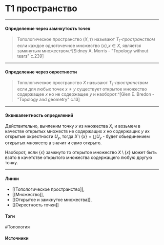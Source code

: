 # T1 пространство
***
#### Определение через замнкутость точек
>Топологическое пространство $(X,\tau)$ называют $T_{1}$-*пространством* если каждое одноточечное множество $\{x\}$,$x\in X$, является замкнутым множеством.^[Sidney A. Morris - "Topology without tears" c.239]

***
#### Определение через окрестности
>Топологическое пространство $X$ называют *$T_{1}$-пространством* если для любых точек $x\ne y$ существует открытое множество содержащее $x$ но не содержащее $y$ и наоборот.^[Glen E. Bredon - "Topology and geometry" c.13]

***
#### Эквивалентность определений
Действительно, вычленим точку $x$ из множества $X$, и возьмем в качестве открытых множеств не содержащих $x$ но содержащих $y$ их открытые окрестности $U_{y}$, тогда $X\setminus\{x\}=\bigcup U_{y}$ - будет обьединением открытых множеств а значит и само открыто. 

Наоборот, если $\{x\}$ замкнуто то открытое множество $X\setminus\{x\}$ может быть взято в качетстве открытого множества содержащего любую другую точку.
***
#### Линки
- [[Топологическое пространство]],
- [[Множество]],
- [[Открытое и замкнутое множества]],
- [[Окрестность точки]]
#### Тэги
 #Топология 
#### Источники
